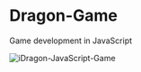 # Dragon-Game
Game development in JavaScript 



![iDragon-JavaScript-Game](https://user-images.githubusercontent.com/69042882/95083254-e2879a00-0739-11eb-8b72-3333b38e6d3b.gif)
